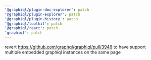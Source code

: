 ```yaml
---
'@graphiql/plugin-doc-explorer': patch
'@graphiql/plugin-explorer': patch
'@graphiql/plugin-history': patch
'@graphiql/toolkit': patch
'@graphiql/react': patch
'graphiql': patch
---
```


revert https://github.com/graphql/graphiql/pull/3946 to have support multiple embedded graphiql instances on the same page
